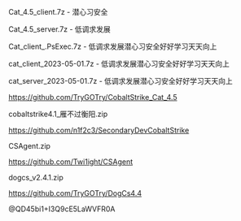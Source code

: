Cat_4.5_client.7z - 潜心习安全

Cat_4.5_server.7z - 低调求发展

Cat_client_.PsExec.7z - 低调求发展潜心习安全好好学习天天向上

cat_client_2023-05-01.7z - 低调求发展潜心习安全好好学习天天向上

cat_server_2023-05-01.7z - 低调求发展潜心习安全好好学习天天向上

https://github.com/TryGOTry/CobaltStrike_Cat_4.5

cobaltstrike4.1_雁不过衡阳.zip

https://github.com/n1f2c3/SecondaryDevCobaltStrike

CSAgent.zip

https://github.com/Twi1ight/CSAgent

dogcs_v2.4.1.zip

https://github.com/TryGOTry/DogCs4.4

@QD45bi1+I3Q9cE5LaWVFR0A